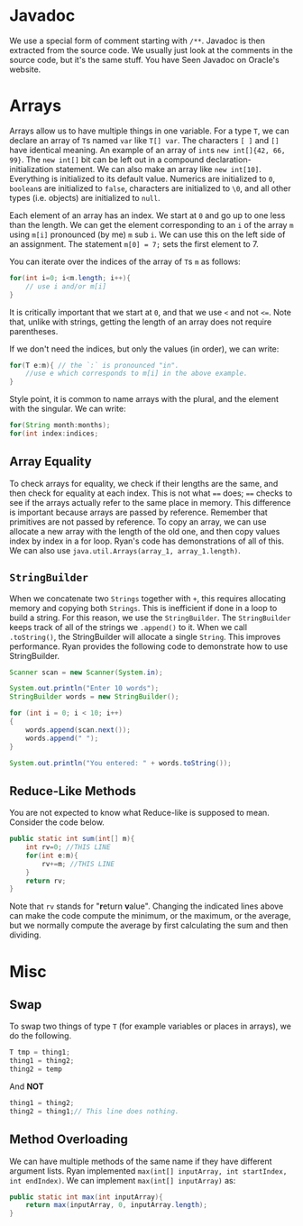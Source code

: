 # Javadoc
We use a special form of comment starting with `/**`. 
Javadoc is then extracted from the source code.
We usually just look at the comments in the source code, but it's the same stuff.
You have Seen Javadoc on Oracle's website.
# Arrays
Arrays allow us to have multiple things in one variable.
For a type `T`, we can declare an array of `T`s named `var` like `T[] var`.
The characters `[ ]` and `[]` have identical meaning.
An example of an array of `int`s `new int[]{42, 66, 99}`.
The `new int[]` bit can be left out in a compound declaration-initialization statement.
We can also make an array like `new int[10]`.
Everything is initialized to its default value.
Numerics are initialized to `0`, `boolean`s are initialized to `false`, characters are initialized to `\0`, and all other types (i.e. objects) are initialized to `null`. 

Each element of an array has an index.
We start at `0` and go up to one less than the length.
We can get the element corresponding to an `i` of the array `m` using `m[i]` pronounced (by me) `m` sub `i`.
We can use this on the left side of an assignment.
The statement `m[0] = 7;` sets the first element to 7.

You can iterate over the indices of the array of `T`s `m` as follows:
```java
for(int i=0; i<m.length; i++){
	// use i and/or m[i]
}
```
It is critically important that we start at `0`, and that we use `<` and not `<=`.
Note that, unlike with strings, getting the length of an array does not require parentheses.

If we don't need the indices, but only the values (in order), we can write:
```java
for(T e:m){ // the `:` is pronounced "in".
	//use e which corresponds to m[i] in the above example.
}
```
Style point, it is common to name arrays with the plural, and the element with the singular.
We can write:
```java
for(String month:months);
for(int index:indices;
```
## Array Equality
To check arrays for equality, we check if their lengths are the same, and then check for equality at each index.
This is not what `==` does; `==` checks to see if the arrays actually refer to the same place in memory.
This difference is important because arrays are passed by reference.
Remember that primitives are not passed by reference.
To copy an array, we can use allocate a new array with the length of the old one, and then copy values index by index in a for loop.
Ryan's code has demonstrations of all of this.
We can also use `java.util.Arrays(array_1, array_1.length)`.
## `StringBuilder`
When we concatenate two `Strings` together with `+`, this requires allocating memory and copying both `Strings`.
This is inefficient if done in a loop to build a string.
For this reason, we use the `StringBuilder`.
The `StringBuilder` keeps track of all of the strings we `.append()` to it.
When we call `.toString()`, the StringBuilder will allocate a single `String`.
This improves performance. 
Ryan provides the following code to demonstrate how to use StringBuilder.
```java
Scanner scan = new Scanner(System.in);

System.out.println("Enter 10 words");
StringBuilder words = new StringBuilder();

for (int i = 0; i < 10; i++)
{
    words.append(scan.next());
    words.append(" ");
}

System.out.println("You entered: " + words.toString());
```
## Reduce-Like Methods
You are not expected to know what Reduce-like is supposed to mean. Consider the code below.
```java
public static int sum(int[] m){
	int rv=0; //THIS LINE
	for(int e:m){
		rv+=m; //THIS LINE
	}
	return rv;
}
```
Note that `rv` stands for "**r**eturn **v**alue". 
Changing the indicated lines above can make the code compute the
minimum, or the maximum, or the average, but we normally compute the
average by first calculating the sum and then dividing.
# Misc
## Swap
To swap two things of type `T` (for example variables or places in arrays), we do the following.
```java
T tmp = thing1;
thing1 = thing2;
thing2 = temp
```
And **NOT**
```java
thing1 = thing2;
thing2 = thing1;// This line does nothing.
```
## Method Overloading
We can have multiple methods of the same name if they have different argument lists.
Ryan implemented `max(int[] inputArray, int startIndex, int endIndex)`.
We can implement `max(int[] inputArray)` as:
```java
public static int max(int inputArray){
	return max(inputArray, 0, inputArray.length);
}
```
